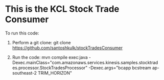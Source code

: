 # This is the KCL Stock Trade Consumer

To run this code:

1) Perform a git clone:
 git clone https://github.com/santoshkulk/stockTradesConsumer

2) Run the code:
mvn compile exec:java -Dexec.mainClass="com.amazonaws.services.kinesis.samples.stocktrades.processor.StockTradesProcessor" -Dexec.args="bcapp bcstream ap-southeast-2 TRIM_HORIZON"
